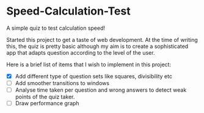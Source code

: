 # Speed-Calculation-Test

A simple quiz  to test calculation speed! 

Started this project to get a taste of web development. At the time of writing this, the quiz is pretty basic although my aim is to create a sophisticated app that adapts question according to the level of the user. 

Here is a brief list of items that I wish to implement in this project: 

- [x] Add different type of question sets like squares, divisibility etc
- [ ] Add smoother transitions to windows
- [ ] Analyse time taken per question and wrong answers to detect weak points of the quiz taker.
- [ ] Draw performance graph
